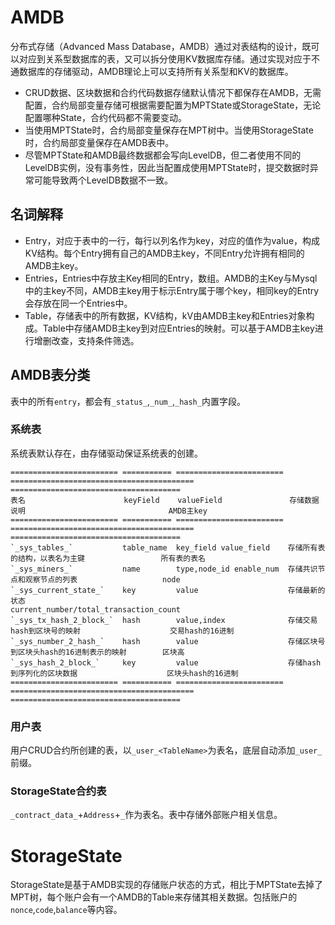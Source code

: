 # AMDB

分布式存储（Advanced Mass Database，AMDB）通过对表结构的设计，既可以对应到关系型数据库的表，又可以拆分使用KV数据库存储。通过实现对应于不通数据库的存储驱动，AMDB理论上可以支持所有关系型和KV的数据库。

- CRUD数据、区块数据和合约代码数据存储默认情况下都保存在AMDB，无需配置，合约局部变量存储可根据需要配置为MPTState或StorageState，无论配置哪种State，合约代码都不需要变动。
- 当使用MPTState时，合约局部变量保存在MPT树中。当使用StorageState时，合约局部变量保存在AMDB表中。
- 尽管MPTState和AMDB最终数据都会写向LevelDB，但二者使用不同的LevelDB实例，没有事务性，因此当配置成使用MPTState时，提交数据时异常可能导致两个LevelDB数据不一致。

## 名词解释

- Entry，对应于表中的一行，每行以列名作为key，对应的值作为value，构成KV结构。每个Entry拥有自己的AMDB主key，不同Entry允许拥有相同的AMDB主key。
- Entries，Entries中存放主Key相同的Entry，数组。AMDB的主Key与Mysql中的主key不同，AMDB主key用于标示Entry属于哪个key，相同key的Entry会存放在同一个Entries中。
- Table，存储表中的所有数据，KV结构，kV由AMDB主key和Entries对象构成。Table中存储AMDB主key到对应Entries的映射。可以基于AMDB主key进行增删改查，支持条件筛选。

## AMDB表分类

表中的所有`entry`，都会有`_status_`,`_num_`,`_hash_`内置字段。

### 系统表

系统表默认存在，由存储驱动保证系统表的创建。

```eval_rst
======================== =========== ======================== ========================================= ====================================== 
表名                      keyField    valueField               存储数据说明                                AMDB主key                              
======================== =========== ======================== ========================================= ====================================== 
`_sys_tables_`           table_name  key_field value_field    存储所有表的结构，以表名为主键                 所有表的表名                             
`_sys_miners_`           name        type,node_id enable_num  存储共识节点和观察节点的列表                   node                                   
`_sys_current_state_`    key         value                    存储最新的状态                               current_number/total_transaction_count 
`_sys_tx_hash_2_block_`  hash        value,index              存储交易hash到区块号的映射                    交易hash的16进制                        
`_sys_number_2_hash_`    hash        value                    存储区块号到区块头hash的16进制表示的映射        区块高                                 
`_sys_hash_2_block_`     key         value                    存储hash到序列化的区块数据                    区块头hash的16进制                      
======================== =========== ======================== ========================================= ====================================== 
```

### 用户表

用户CRUD合约所创建的表，以`_user_<TableName>`为表名，底层自动添加`_user_`前缀。

### StorageState合约表

`_contract_data_`+`Address`+`_`作为表名。表中存储外部账户相关信息。

# StorageState

StorageState是基于AMDB实现的存储账户状态的方式，相比于MPTState去掉了MPT树，每个账户会有一个AMDB的Table来存储其相关数据。包括账户的`nonce`,`code`,`balance`等内容。
